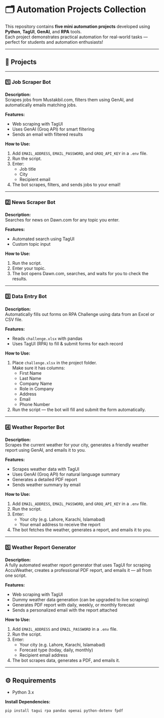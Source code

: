 # 🗂️ Automation Projects Collection

This repository contains **five mini automation projects** developed using **Python**, **TagUI**, **GenAI**, and **RPA** tools.  
Each project demonstrates practical automation for real-world tasks — perfect for students and automation enthusiasts!

---

## 📌 Projects

---

### 1️⃣ Job Scraper Bot

**Description:**  
Scrapes jobs from Mustakbil.com, filters them using GenAI, and automatically emails matching jobs.

**Features:**  
- Web scraping with TagUI  
- Uses GenAI (Groq API) for smart filtering  
- Sends an email with filtered results

**How to Use:**  
1. Add `EMAIL_ADDRESS`, `EMAIL_PASSWORD`, and `GROQ_API_KEY` in a `.env` file.  
2. Run the script.  
3. Enter:  
   - Job title  
   - City  
   - Recipient email  
4. The bot scrapes, filters, and sends jobs to your email!

---

### 2️⃣ News Scraper Bot

**Description:**  
Searches for news on Dawn.com for any topic you enter.

**Features:**  
- Automated search using TagUI  
- Custom topic input

**How to Use:**  
1. Run the script.  
2. Enter your topic.  
3. The bot opens Dawn.com, searches, and waits for you to check the results.

---

### 3️⃣ Data Entry Bot

**Description:**  
Automatically fills out forms on RPA Challenge using data from an Excel or CSV file.

**Features:**  
- Reads `challenge.xlsx` with pandas  
- Uses TagUI (RPA) to fill & submit forms for each record

**How to Use:**  
1. Place `challenge.xlsx` in the project folder.  
   Make sure it has columns:  
   - First Name  
   - Last Name  
   - Company Name  
   - Role in Company  
   - Address  
   - Email  
   - Phone Number  
2. Run the script — the bot will fill and submit the form automatically.

---

### 4️⃣ Weather Reporter Bot

**Description:**  
Scrapes the current weather for your city, generates a friendly weather report using GenAI, and emails it to you.

**Features:**  
- Scrapes weather data with TagUI  
- Uses GenAI (Groq API) for natural language summary  
- Generates a detailed PDF report  
- Sends weather summary by email

**How to Use:**  
1. Add `EMAIL_ADDRESS`, `EMAIL_PASSWORD`, and `GROQ_API_KEY` in a `.env` file.  
2. Run the script.  
3. Enter:  
   - Your city (e.g. Lahore, Karachi, Islamabad)  
   - Your email address to receive the report  
4. The bot fetches the weather, generates a report, and emails it to you.

---

### 5️⃣ Weather Report Generator

**Description:**  
A fully automated weather report generator that uses TagUI for scraping AccuWeather, creates a professional PDF report, and emails it — all from one script.

**Features:**  
- Web scraping with TagUI  
- Dummy weather data generation (can be upgraded to live scraping)  
- Generates PDF report with daily, weekly, or monthly forecast  
- Sends a personalized email with the report attached

**How to Use:**  
1. Add `EMAIL_ADDRESS` and `EMAIL_PASSWORD` in a `.env` file.  
2. Run the script.  
3. Enter:  
   - Your city (e.g. Lahore, Karachi, Islamabad)  
   - Forecast type (today, daily, monthly)  
   - Recipient email address  
4. The bot scrapes data, generates a PDF, and emails it.

---

## ⚙️ Requirements

- Python 3.x

**Install Dependencies:**  
```bash
pip install tagui rpa pandas openai python-dotenv fpdf
